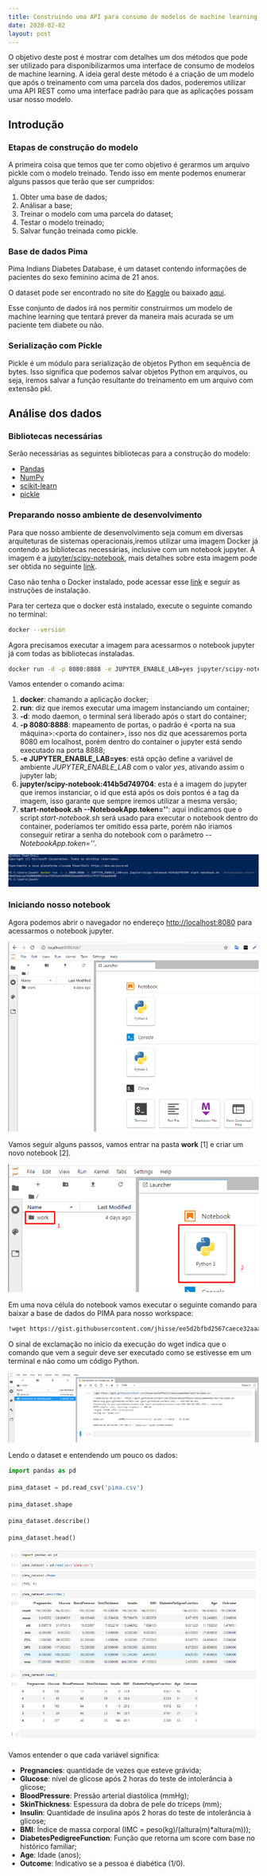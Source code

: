 ```yaml
---
title: Construindo uma API para consumo de modelos de machine learning
date: 2020-02-02
layout: post
---
```


O objetivo deste post é mostrar com detalhes um dos métodos que pode ser utilizado para disponibilizarmos uma interface de consumo de modelos de machine learning. A ideia geral deste método é a criação de um modelo que após o treinamento com uma parcela dos dados, poderemos utilizar uma API REST como uma interface padrão para que as aplicações possam usar nosso modelo.

## Introdução

### Etapas de construção do modelo

A primeira coisa que temos que ter como objetivo é gerarmos um arquivo pickle com o modelo treinado. Tendo isso em mente podemos enumerar alguns passos que terão que ser cumpridos:

1. Obter uma base de dados;
2. Análisar a base;
3. Treinar o modelo com uma parcela do dataset;
4. Testar o modelo treinado;
5. Salvar função treinada como pickle.

### Base de dados Pima

Pima Indians Diabetes Database, é um dataset contendo informações de pacientes do sexo feminino acima de 21 anos.

O dataset pode ser encontrado no site do [Kaggle](https://www.kaggle.com/uciml/pima-indians-diabetes-database) ou baixado [aqui](https://gist.github.com/jhisse/ee5d2bfbd2567caece32aaad9e867e5b).

Esse conjunto de dados irá nos permitir construirmos um modelo de machine learning que tentará prever da maneira mais acurada se um paciente tem diabete ou não.

### Serialização com Pickle

Pickle é um módulo para serialização de objetos Python em sequência de bytes. Isso significa que podemos salvar objetos Python em arquivos, ou seja, iremos salvar a função resultante do treinamento em um arquivo com extensão pkl.

## Análise dos dados

### Bibliotecas necessárias

Serão necessárias as seguintes bibliotecas para a construção do modelo:

- [Pandas](https://pandas.pydata.org/)
- [NumPy](https://numpy.org/)
- [scikit-learn](https://scikit-learn.org/stable/)
- [pickle](https://docs.python.org/3/library/pickle.html)

### Preparando nosso ambiente de desenvolvimento

Para que nosso ambiente de desenvolvimento seja comum em diversas arquiteturas de sistemas operacionais,iremos utilizar uma imagem Docker já contendo as bibliotecas necessárias, inclusive com um notebook jupyter. A imagem é a [jupyter/scipy-notebook](https://hub.docker.com/r/jupyter/scipy-notebook), mais detalhes sobre esta imagem pode ser obtida no seguinte [link](https://jupyter-docker-stacks.readthedocs.io/en/latest/index.html).

Caso não tenha o Docker instalado, pode acessar esse [link](https://docs.docker.com/install/) e seguir as instruções de instalação.

Para ter certeza que o docker está instalado, execute o seguinte comando no terminal:

```bash
docker --version
```

Agora precisamos executar a imagem para acessarmos o notebook jupyter já com todas as bibliotecas instaladas.

```bash
docker run -d -p 8080:8888 -e JUPYTER_ENABLE_LAB=yes jupyter/scipy-notebook:414b5d749704 start-notebook.sh --NotebookApp.token=''
```

Vamos entender o comando acima:

1. **docker**: chamando a aplicação docker;
2. **run**: diz que iremos executar uma imagem instanciando um container;
3. **-d**: modo daemon, o terminal será liberado após o start do container;
4. **-p 8080:8888**: mapeamento de portas, o padrão é \<porta na sua máquina\>:\<porta do container\>, isso nos diz que acessaremos porta 8080 em localhost, porém dentro do container o jupyter está sendo executado na porta 8888;
5. **-e JUPYTER_ENABLE_LAB=yes**: está opção define a variável de ambiente *JUPYTER_ENABLE_LAB* com o valor *yes*, ativando assim o jupyter lab;
6. **jupyter/scipy-notebook:414b5d749704**: esta é a imagem do jupyter que iremos instanciar, o id que está após os dois pontos é a tag da imagem, isso garante que sempre iremos utilizar a mesma versão;
7. **start-notebook.sh --NotebookApp.token=''**: aqui indicamos que o script *start-notebook.sh* será usado para executar o notebook dentro do container, poderíamos ter omitido essa parte, porém não iriamos conseguir retirar a senha do notebook com o parâmetro *--NotebookApp.token=''*.

![Docker start notebook](/images/2020-02-02-api_modelos_machine_learning/docker_start_notebook.png)

### Iniciando nosso notebook

Agora podemos abrir o navegador no endereço <http://localhost:8080> para acessarmos o notebook jupyter.

![Jupyter Home](/images/2020-02-02-api_modelos_machine_learning/jupyter_home.png)

Vamos seguir alguns passos, vamos entrar na pasta **work** [1] e criar um novo notebook [2].

![Work folder and create notebook](/images/2020-02-02-api_modelos_machine_learning/jupyter_create_notebook.png)

Em uma nova célula do notebook vamos executar o seguinte comando para baixar a base de dados do PIMA para nosso workspace:

```bash
!wget https://gist.githubusercontent.com/jhisse/ee5d2bfbd2567caece32aaad9e867e5b/raw/pima.csv
```

O sinal de exclamação no início da execução do wget indica que o comando que vem a seguir deve ser executado como se estivesse em um terminal e não como um código Python.

![Download PIMa database](/images/2020-02-02-api_modelos_machine_learning/download_pima_database.png)

Lendo o dataset e entendendo um pouco os dados:

```python
import pandas as pd

pima_dataset = pd.read_csv('pima.csv')

pima_dataset.shape

pima_dataset.describe()

pima_dataset.head()
```

![Basic analysis](/images/2020-02-02-api_modelos_machine_learning/basic_analysis.png)

Vamos entender o que cada variável significa:

- **Pregnancies**: quantidade de vezes que esteve grávida;
- **Glucose**: nível de glicose após 2 horas do teste de intolerância à glicose;
- **BloodPressure**: Pressão arterial diastólica (mmHg);
- **SkinThickness**: Espessura da dobra de pele do tríceps (mm);
- **Insulin**: Quantidade de insulina após 2 horas do teste de intolerância à glicose;
- **BMI**: Índice de massa corporal (IMC = peso(kg)/(altura(m)*altura(m)));
- **DiabetesPedigreeFunction**: Função que retorna um score com base no histórico familiar;
- **Age**: Idade (anos);
- **Outcome**: Indicativo se a pessoa é diabética (1/0).

